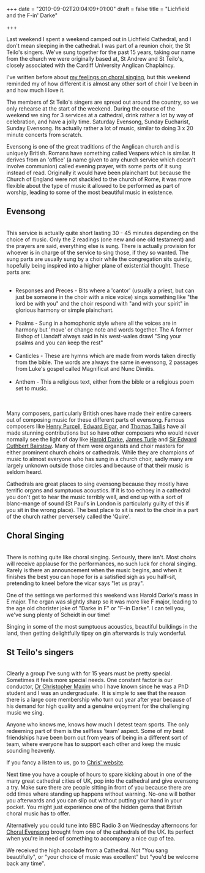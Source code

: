 +++
date = "2010-09-02T20:04:09+01:00"
draft = false
title = "Lichfield and the F-in&#39; Darke"

+++

Last weekend I spent a weekend camped out in Lichfield Cathedral, and I don't mean sleeping in the cathedral. I was part of a reunion choir, the St Teilo's singers. We've sung together for the past 15 years, taking our name from the church we were originally based at, St Andrew and St Teilo's, closely associated with the Cardiff University Anglican Chaplaincy.

I've written before about [my feelings on choral singing](http://darkmattersheep.uk/blog/the-philosophy-of-singing/), but this weekend reminded my of how different it is almost any other sort of choir I've been in and how much I love it.

<p>The members of St Teilo's singers are spread out around the country, so we only rehearse at the start of the weekend. During the course of the weekend we sing for 3 services at a cathedral, drink rather a lot by way of celebration, and have a jolly time. Saturday Evensong, Sunday Eucharist, Sunday Evensong. Its actually rather a lot of music, similar to doing 3 x 20 minute concerts from scratch.</p>

<p>Evensong is one of the great traditions of the Anglican church and is uniquely British. Romans have something called Vespers which is similar.  It derives from an 'office' (a name given to any church service which doesn't involve communion) called evening prayer, with some parts of it sung instead of read. Originally it would have been plainchant but because the Church of England were not shackled to the church of Rome, it was more flexible about the type of music it allowed to be performed as part of worship, leading to some of the most beautiful music in existence.<br /><h2>Evensong</h2><br />This service is actually quite short lasting 30 - 45 minutes depending on the choice of music. Only the 2 readings (one new and one old testament) and the prayers are said, everything else is sung. There is actually provision for whoever is in charge of the service to sing those, if they so wanted. The sung parts are usually sung by a choir while the congregation sits quietly, hopefully being inspired into a higher plane of existential thought. These parts are:<br /><ul><br />	<li>Responses and Preces - Bits where a 'cantor' (usually a priest, but can just be someone in the choir with a nice voice) sings something like "the lord be with you" and the choir respond with "and with your spirit" in glorious harmony or simple plainchant.</li><br />	<li>Psalms - Sung in a homophonic style where all the voices are in harmony but 'move' or change note and words together. The A former Bishop of Llandaff always said in his west-wales drawl "Sing your psalms and you can keep the rest"</li><br />	<li>Canticles - These are hymns which are made from words taken directly from the bible. The words are always the same in evensong, 2 passages from Luke's gospel called Magnificat and Nunc Dimitis.</li><br />	<li>Anthem - This a religious text, either from the bible or a religious poem set to music.</li><br /></ul><br />Many composers, particularly British ones have made their entire careers out of composing music for these different parts of evensong. Famous composers like <a href="http://www.henrypurcell.org.uk/purcell_biography.html">Henry Purcell</a>, <a href="http://www.elgarfoundation.org/">Edward Elgar</a>, and <a href="http://www.bbc.co.uk/dna/h2g2/A375464">Thomas Tallis</a> have all made stunning contributions but so have other composers who would never normally see the light of day like <a href="http://www.stainer.co.uk/darke.html">Harold Darke</a>, <a href="http://en.wikipedia.org/wiki/James_Turle">James Turle</a> and <a href="http://en.wikipedia.org/wiki/Edward_Bairstow">Sir Edward Cuthbert Bairstow</a>. Many of them were organists and choir masters for either prominent church choirs or cathedrals. While they are champions of music to almost everyone who has sung in a church choir, sadly many are largely unknown outside those circles and because of that their music is seldom heard.</p>

<p>Cathedrals are great places to sing evensong because they mostly have terrific organs and sumptuous acoustics. If it is too echoey in a cathedral you don't get to hear the music terribly well, and end up with a sort of blanc-mange of sound (St Paul's in London is particularly guilty of this if you sit in the wrong place). The best place to sit is next to the choir in a part of the church rather perversely called the 'Quire'.<br /><h2>Choral Singing</h2><br />There is nothing quite like choral singing. Seriously, there isn't. Most choirs will receive applause for the performances, no such luck for choral singing. Rarely is there an announcement when the music begins, and when it finishes the best you can hope for is a satisfied sigh as you half-sit, pretending to kneel before the vicar says "let us pray".</p>

<p>One of the settings we performed this weekend was Harold Darke's mass in E major. The organ was slightly sharp so it was more like F major, leading to the age old chorister joke of "Darke in F" or "F-in Darke". I can tell you, we've sung plenty of Scheidt in our time!</p>

<p>Singing in some of the most sumptuous acoustics, beautiful buildings in the land, then getting delightfully tipsy on gin afterwards is truly wonderful.<br /><h2>St Teilo's singers</h2><br />Clearly a group I've sung with for 15 years must be pretty special. Sometimes it feels more special needs. One constant factor is our conductor, <a href="http://www.christophermaxim.co.uk/">Dr Christopher Maxim</a> who I have known since he was a PhD student and I was an undergraduate. &#160;It is simple to see that the reason there is a large core membership who turn out year after year because of his demand for high quality and a genuine enjoyment for the challenging music we sing.</p>

<p>Anyone who knows me, knows how much I detest team sports. The only redeeming part of them is the selfless 'team' aspect. Some of my best friendships have been born out from years of being in a different sort of team, where everyone has to support each other and keep the music sounding heavenly.</p>

<p>If you fancy a listen to us, go to <a href="http://www.christophermaxim.co.uk/st_teilos_singers.html">Chris' website</a>.</p>

<p>Next time you have a couple of hours to spare kicking about in one of the many great cathedral cities of UK, pop into the cathedral and give evensong a try. Make sure there are people sitting in front of you because there are odd times where standing up happens without warning. No-one will bother you afterwards and you can slip out without putting your hand in your pocket. You might just experience one of the hidden gems that British choral music has to offer.</p>

<p>Alternatively you could tune into BBC Radio 3 on Wednesday afternoons for<a href="http://www.bbc.co.uk/programmes/b006tp7r"> Choral Evensong</a> brought from one of the cathedrals of the UK. Its perfect when you're in need of something to accompany a nice cup of tea.</p>

<p>We received the high accolade from a Cathedral. Not "You sang beautifully", or "your choice of music was excellent" but "you'd be welcome back any time".</p>